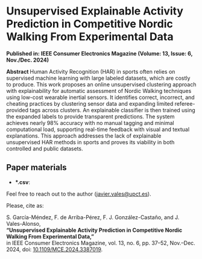 # Unsupervised Explainable Activity Prediction in Competitive Nordic Walking From Experimental Data

<p>
<b>Published in: IEEE Consumer Electronics Magazine (Volume: 13, Issue: 6, Nov./Dec. 2024)</b>

<p>
<b> Abstract </b>  
<it>Human Activity Recognition (HAR) in sports often relies on supervised machine learning with large labeled datasets, which are costly to produce. This work proposes an online unsupervised clustering approach with explainability for automatic assessment of Nordic Walking techniques using low-cost wearable inertial sensors. It identifies correct, incorrect, and cheating practices by clustering sensor data and expanding limited referee-provided tags across clusters. An explainable classifier is then trained using the expanded labels to provide transparent predictions. The system achieves nearly 98% accuracy with no manual tagging and minimal computational load, supporting real-time feedback with visual and textual explanations. This approach addresses the lack of explainable unsupervised HAR methods in sports and proves its viability in both controlled and public datasets.</it>

## Paper materials
<ul>
  <li> <b>*.csv</b>: 
</ul>

Feel free to reach out to the author (javier.vales@upct.es).

Please, cite as:

<it>S. García-Méndez, F. de Arriba-Pérez, F. J. González-Castaño, and J. Vales-Alonso,</it>  
<b>“Unsupervised Explainable Activity Prediction in Competitive Nordic Walking From Experimental Data,”</b>  
in IEEE Consumer Electronics Magazine, vol. 13, no. 6, pp. 37–52, Nov.–Dec. 2024, doi: [10.1109/MCE.2024.3387019](https://doi.org/10.1109/MCE.2024.3387019).
